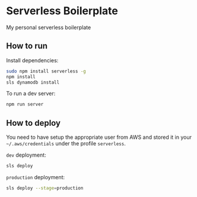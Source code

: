 # Serverless Boilerplate

My personal serverless boilerplate

## How to run

Install dependencies:

```bash
sudo npm install serverless -g
npm install
sls dynamodb install
```

To run a dev server:

```bash
npm run server
```

## How to deploy

You need to have setup the appropriate user from AWS and stored it in your `~/.aws/credentials` under the profile `serverless`.

`dev` deployment:

```bash
sls deploy
```

`production` deployment:

```bash
sls deploy --stage=production
```
